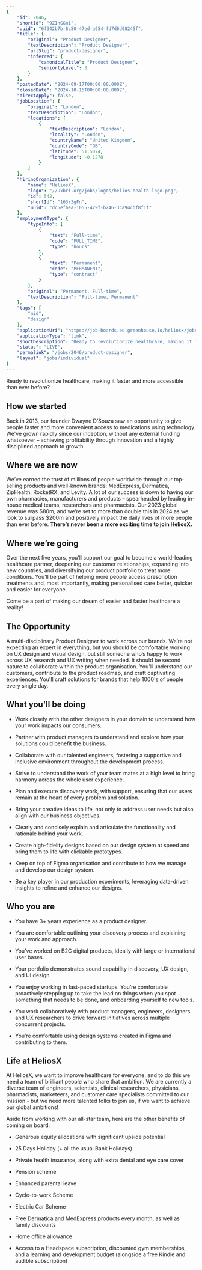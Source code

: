 ```yaml
---
{
	"id": 2046,
	"shortId": "9ZIhGGni",
	"uuid": "6f342b7b-8c50-47ed-a654-fd7d6d08245f",
	"title": {
		"original": "Product Designer",
		"textDescription": "Product Designer",
		"urlSlug": "product-designer",
		"inferred": {
			"canonicalTitle": "Product Designer",
			"seniortyLevel": 3
		}
	},
	"postedDate": "2024-09-17T00:00:00.000Z",
	"closedDate": "2024-10-15T00:00:00.000Z",
	"directApply": false,
	"jobLocation": {
		"original": "London",
		"textDescription": "London",
		"locations": [
			{
				"textDescription": "London",
				"locality": "London",
				"countryName": "United Kingdom",
				"countryCode": "GB",
				"latitude": 51.5074,
				"longitude": -0.1278
			}
		]
	},
	"hiringOrganization": {
		"name": "HeliosX",
		"logo": "//uxbri.org/jobs/logos/helios-health-logo.png",
		"id": 542,
		"shortId": "163r3gFn",
		"uuid": "dc5ef6ea-1055-429f-b246-3ca94cbf8f1f"
	},
	"employmentType": {
		"typeInfo": [
			{
				"text": "Full-time",
				"code": "FULL_TIME",
				"type": "hours"
			},
			{
				"text": "Permanent",
				"code": "PERMANENT",
				"type": "contract"
			}
		],
		"original": "Permanent, Full-time",
		"textDescription": "Full-time, Permanent"
	},
	"tags": [
		"mid",
		"design"
	],
	"applicationUri": "https://job-boards.eu.greenhouse.io/heliosx/jobs/4392370101?gh_jid=4392370101",
	"applicationType": "link",
	"shortDescription": "Ready to revolutionize healthcare, making it faster and more accessible than ever before? How we started Back in 2013, our founder Dwayne D’Souza’ saw an opportunity to give people faster and more",
	"status": "LIVE",
	"permalink": "/jobs/2046/product-designer",
	"layout": "jobs/individual"
}
---
```

<p>Ready to revolutionize healthcare, making it faster and more accessible than ever before?&nbsp;</p><h2>How we started</h2><p>Back in 2013, our founder Dwayne D’Souza saw an opportunity to give people faster and more convenient access to medications using technology. We've grown rapidly since our inception, without any external funding whatsoever – achieving profitability through innovation and a highly disciplined approach to growth.&nbsp;</p><h2>Where we are now</h2><p>We’ve earned the trust of millions of people worldwide through our top-selling products and well-known brands: MedExpress, Dermatica, ZipHealth, RocketRX, and Levity. A lot of our success is down to having our own pharmacies, manufacturers and products – spearheaded by leading in-house medical teams, researchers and pharmacists. Our 2023 global revenue was $80m, and we’re set to more than double this in 2024 as we look to surpass $200m and positively impact the daily lives of more people than ever before. <strong>There’s never been a more exciting time to join HeliosX.</strong></p><h2>Where we’re going</h2><p>Over the next five years, you’ll support our goal to become a world-leading healthcare partner, deepening our customer relationships, expanding into new countries, and diversifying our product portfolio to treat more conditions. You’ll be part of helping more people access prescription treatments and, most importantly, making personalised care better, quicker and easier for everyone.&nbsp;</p><p>Come be a part of making our dream of easier and faster healthcare a reality!</p><h2>The Opportunity</h2><p>A multi-disciplinary Product Designer to work across our brands. We’re not expecting an expert in everything, but you should be comfortable working on UX design and visual design, but still someone who’s happy to work across UX research and UX writing when needed. It should be second nature to collaborate within the product organisation. You'll understand our customers, contribute to the product roadmap, and craft captivating experiences. You'll craft solutions for brands that help 1000's of people every single day.</p><h2>What you'll be doing</h2><ul><li><p>Work closely with the other designers in your domain to understand how your work impacts our consumers.</p></li><li><p>Partner with product managers to understand and explore how your solutions could benefit the business.</p></li><li><p>Collaborate with our talented engineers, fostering a supportive and inclusive environment throughout the development process.</p></li><li><p>Strive to understand the work of your team mates at a high level to bring harmony across the whole user experience.</p></li><li><p>Plan and execute discovery work, with support, ensuring that our users remain at the heart of every problem and solution.</p></li><li><p>Bring your creative ideas to life, not only to address user needs but also align with our business objectives.</p></li><li><p>Clearly and concisely explain and articulate the functionality and rationale behind your work.</p></li><li><p>Create high-fidelity designs based on our design system at speed and bring them to life with clickable prototypes.</p></li><li><p>Keep on top of Figma organisation and contribute to how we manage and develop our design system.</p></li><li><p>Be a key player in our production experiments, leveraging data-driven insights to refine and enhance our designs.</p></li></ul><h2>Who you are</h2><ul><li><p>You have 3+ years experience as a product designer.</p></li><li><p>You are comfortable outlining your discovery process and explaining your work and approach.</p></li><li><p>You’ve worked on B2C digital products, ideally with large or international user bases.</p></li><li><p>Your portfolio demonstrates sound capability in discovery, UX design, and UI design.</p></li><li><p>You enjoy working in fast-paced startups. You’re comfortable proactively stepping up to take the lead on things when you spot something that needs to be done, and onboarding yourself to new tools.</p></li><li><p>You work collaboratively with product managers, engineers, designers and UX researchers to drive forward initiatives across multiple concurrent projects.</p></li><li><p>You’re comfortable using design systems created in Figma and contributing to them.</p></li></ul><h2>Life at HeliosX</h2><p>At HeliosX, we want to improve healthcare for everyone, and to do this we need a team of brilliant people who share that ambition. We are currently a diverse team of engineers, scientists, clinical researchers, physicians, pharmacists, marketeers, and customer care specialists committed to our mission - but we need more talented folks to join us, if we want to achieve our global ambitions!</p><p>Aside from working with our all-star team, here are the other benefits of coming on board:</p><ul><li><p>Generous equity allocations with significant upside potential</p></li><li><p>25 Days Holiday (+ all the usual Bank Holidays)</p></li><li><p>Private health insurance, along with extra dental and eye care cover</p></li><li><p>Pension scheme</p></li><li><p>Enhanced parental leave</p></li><li><p>Cycle-to-work Scheme</p></li><li><p>Electric Car Scheme</p></li><li><p>Free Dermatica and MedExpress products every month, as well as family discounts</p></li><li><p>Home office allowance</p></li><li><p>Access to a Headspace subscription, discounted gym memberships, and a learning and development budget (alongside a free Kindle and audible subscription)</p></li></ul>
